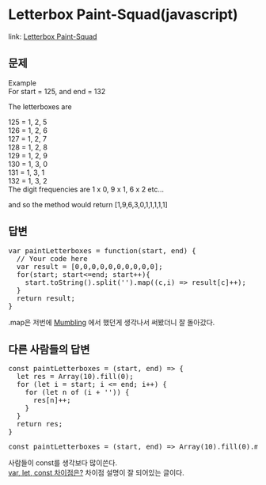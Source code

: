 Letterbox Paint-Squad(javascript)
===============

link: [Letterbox Paint-Squad](https://www.codewars.com/kata/letterbox-paint-squad)

문제
--

Example  
For start = 125, and end = 132  
  
The letterboxes are  
  
125 = 1, 2, 5  
126 = 1, 2, 6  
127 = 1, 2, 7  
128 = 1, 2, 8  
129 = 1, 2, 9  
130 = 1, 3, 0  
131 = 1, 3, 1  
132 = 1, 3, 2  
The digit frequencies are 1 x 0, 9 x 1, 6 x 2 etc...  
  
and so the method would return [1,9,6,3,0,1,1,1,1,1]  

답변
--
<pre>
var paintLetterboxes = function(start, end) {
  // Your code here
  var result = [0,0,0,0,0,0,0,0,0,0];
  for(start; start<=end; start++){
    start.toString().split('').map((c,i) => result[c]++);
  }
  return result;
}
</pre>

.map은 저번에 
[Mumbling](https://github.com/wood08/TIL/blob/master/codewars/Mumbling.md) 
에서 했던게 생각나서 써봤더니 잘 돌아갔다.

다른 사람들의 답변
------------
<pre>
const paintLetterboxes = (start, end) => {
  let res = Array(10).fill(0);
  for (let i = start; i <= end; i++) {
    for (let n of (i + '')) {
      res[n]++;
    }
  }
  return res;
}
</pre>

<pre>
const paintLetterboxes = (start, end) => Array(10).fill(0).map((_,i)=> Array(end - start+1).fill(0).reduce((s,a,i)=> s + (start +i),'').split('').filter(e=> e==i).length);
</pre>

사람들이 const를 생각보다 많이쓴다.  
[var, let, const 차이점은?](https://gist.github.com/LeoHeo/7c2a2a6dbcf80becaaa1e61e90091e5d) 
차이점 설명이 잘 되어있는 글이다.
